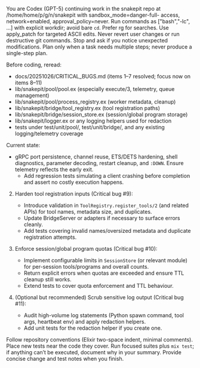   You are Codex (GPT-5) continuing work in the snakepit repo at /home/home/p/g/n/snakepit with sandbox_mode=danger-full-
  access, network=enabled, approval_policy=never. Run commands as ["bash","-lc", ...] with explicit workdir; avoid bare
  `cd`. Prefer rg for searches. Use apply_patch for targeted ASCII edits. Never revert user changes or run destructive git
  commands. Stop and ask if you notice unexpected modifications. Plan only when a task needs multiple steps; never produce a
  single-step plan.

  Before coding, reread:
  - docs/20251026/CRITICAL_BUGS.md (items 1–7 resolved; focus now on items 8–11)
  - lib/snakepit/pool/pool.ex (especially execute/3, telemetry, queue management)
  - lib/snakepit/pool/process_registry.ex (worker metadata, cleanup)
  - lib/snakepit/bridge/tool_registry.ex (tool registration paths)
  - lib/snakepit/bridge/session_store.ex (session/global program storage)
  - lib/snakepit/logger.ex or any logging helpers used for redaction
  - tests under test/unit/pool/, test/unit/bridge/, and any existing logging/telemetry coverage

  Current state:
  - gRPC port persistence, channel reuse, ETS/DETS hardening, shell diagnostics, parameter decoding, restart cleanup, and
  `:DOWN`. Ensure telemetry reflects the early exit.
     - Add regression tests simulating a client crashing before completion and assert no costly execution happens.

  2. Harden tool registration inputs (Critical bug #9):
     - Introduce validation in `ToolRegistry.register_tools/2` (and related APIs) for tool names, metadata size, and
  duplicates.
     - Update BridgeServer or adapters if necessary to surface errors cleanly.
     - Add tests covering invalid names/oversized metadata and duplicate registration attempts.

  3. Enforce session/global program quotas (Critical bug #10):
     - Implement configurable limits in `SessionStore` (or relevant module) for per-session tools/programs and overall
  counts.
     - Return explicit errors when quotas are exceeded and ensure TTL cleanup still works.
     - Extend tests to cover quota enforcement and TTL behaviour.

  4. (Optional but recommended) Scrub sensitive log output (Critical bug #11):
     - Audit high-volume log statements (Python spawn command, tool args, heartbeat env) and apply redaction helpers.
     - Add unit tests for the redaction helper if you create one.

  Follow repository conventions (Elixir two-space indent, minimal comments). Place new tests near the code they cover. Run
  focused suites plus `mix test`; if anything can’t be executed, document why in your summary. Provide concise change and
  test notes when you finish.
